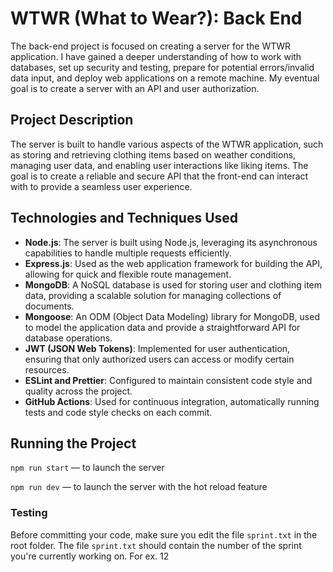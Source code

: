 # WTWR (What to Wear?): Back End

The back-end project is focused on creating a server for the WTWR application. I have gained a deeper understanding of how to work with databases, set up security and testing, prepare for potential errors/invalid data input, and deploy web applications on a remote machine. My eventual goal is to create a server with an API and user authorization.

## Project Description

The server is built to handle various aspects of the WTWR application, such as storing and retrieving clothing items based on weather conditions, managing user data, and enabling user interactions like liking items. The goal is to create a reliable and secure API that the front-end can interact with to provide a seamless user experience.

## Technologies and Techniques Used

- **Node.js**: The server is built using Node.js, leveraging its asynchronous capabilities to handle multiple requests efficiently.
- **Express.js**: Used as the web application framework for building the API, allowing for quick and flexible route management.
- **MongoDB**: A NoSQL database is used for storing user and clothing item data, providing a scalable solution for managing collections of documents.
- **Mongoose**: An ODM (Object Data Modeling) library for MongoDB, used to model the application data and provide a straightforward API for database operations.
- **JWT (JSON Web Tokens)**: Implemented for user authentication, ensuring that only authorized users can access or modify certain resources.
- **ESLint and Prettier**: Configured to maintain consistent code style and quality across the project.
- **GitHub Actions**: Used for continuous integration, automatically running tests and code style checks on each commit.

## Running the Project

`npm run start` — to launch the server

`npm run dev` — to launch the server with the hot reload feature

### Testing

Before committing your code, make sure you edit the file `sprint.txt` in the root folder. The file `sprint.txt` should contain the number of the sprint you're currently working on. For ex. 12
